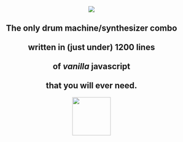   <p align="center">
<img src="https://s3.us-east-2.amazonaws.com/portfolio-joshua/Screen+Shot+2018-02-21+at+1.05.45+AM.png" />
  </p>
  

<p align="center">
  <h2 align="center"> The only drum machine/synthesizer combo<br /><br/> written in (just under) 1200 lines<br/><br /> of <i>vanilla</i> javascript<br/><br /> that you will ever need.</h2>
  </p>

<p align="center">
<img src="https://68.media.tumblr.com/tumblr_mac1m0fkEE1rfjowdo1_500.gif" width="100px"/>
  </p>
  

  

